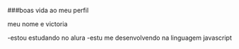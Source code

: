 ###boas vida ao meu perfil 

meu nome e victoria

-estou estudando no alura 
-estu me desenvolvendo na linguagem javascript
